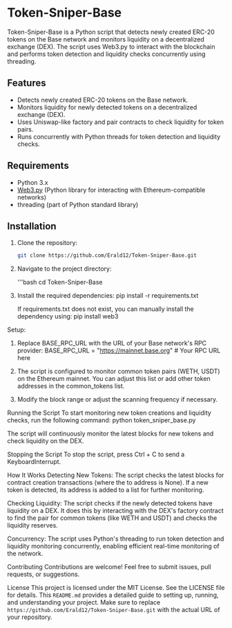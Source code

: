 # Token-Sniper-Base

Token-Sniper-Base is a Python script that detects newly created ERC-20 tokens on the Base network and monitors liquidity on a decentralized exchange (DEX). The script uses Web3.py to interact with the blockchain and performs token detection and liquidity checks concurrently using threading.

## Features
- Detects newly created ERC-20 tokens on the Base network.
- Monitors liquidity for newly detected tokens on a decentralized exchange (DEX).
- Uses Uniswap-like factory and pair contracts to check liquidity for token pairs.
- Runs concurrently with Python threads for token detection and liquidity checks.

## Requirements
- Python 3.x
- [Web3.py](https://web3py.readthedocs.io/en/stable/) (Python library for interacting with Ethereum-compatible networks)
- threading (part of Python standard library)

## Installation

1. Clone the repository:

   ```bash
   git clone https://github.com/Erald12/Token-Sniper-Base.git

2. Navigate to the project directory:

   '''bash
   cd Token-Sniper-Base

3. Install the required dependencies:
   pip install -r requirements.txt
   
   If requirements.txt does not exist, you can manually install the dependency using:
   pip install web3

Setup:
1. Replace BASE_RPC_URL with the URL of your Base network's RPC provider:
   BASE_RPC_URL = "https://mainnet.base.org"  # Your RPC URL here

2. The script is configured to monitor common token pairs (WETH, USDT) on the Ethereum mainnet. You can adjust this list or add other token addresses in the common_tokens list.
3. Modify the block range or adjust the scanning frequency if necessary.

Running the Script
To start monitoring new token creations and liquidity checks, run the following command:
python token_sniper_base.py

The script will continuously monitor the latest blocks for new tokens and check liquidity on the DEX.

Stopping the Script
To stop the script, press Ctrl + C to send a KeyboardInterrupt.

How It Works
Detecting New Tokens: The script checks the latest blocks for contract creation transactions (where the to address is None). If a new token is detected, its address is added to a list for further monitoring.

Checking Liquidity: The script checks if the newly detected tokens have liquidity on a DEX. It does this by interacting with the DEX's factory contract to find the pair for common tokens (like WETH and USDT) and checks the liquidity reserves.

Concurrency: The script uses Python's threading to run token detection and liquidity monitoring concurrently, enabling efficient real-time monitoring of the network.

Contributing
Contributions are welcome! Feel free to submit issues, pull requests, or suggestions.

License
This project is licensed under the MIT License. See the LICENSE file for details.
This `README.md` provides a detailed guide to setting up, running, and understanding your project. Make sure to replace `https://github.com/Erald12/Token-Sniper-Base.git` with the actual URL of your repository.
